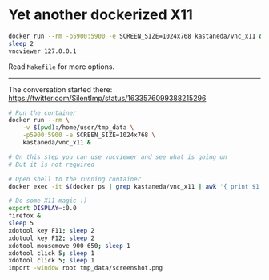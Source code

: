 Yet another dockerized X11
==========================

```sh
docker run --rm -p5900:5900 -e SCREEN_SIZE=1024x768 kastaneda/vnc_x11 &
sleep 2
vncviewer 127.0.0.1
```

Read `Makefile` for more options.

---

The conversation started there:
<https://twitter.com/SilentImp/status/1633576099388215296>


```sh
# Run the container
docker run --rm \
    -v $(pwd):/home/user/tmp_data \
    -p5900:5900 -e SCREEN_SIZE=1024x768 \
    kastaneda/vnc_x11 &

# On this step you can use vncviewer and see what is going on
# But it is not required

# Open shell to the running container
docker exec -it $(docker ps | grep kastaneda/vnc_x11 | awk '{ print $1 }') /bin/bash

# Do some X11 magic :)
export DISPLAY=:0.0
firefox &
sleep 5
xdotool key F11; sleep 2
xdotool key F12; sleep 2
xdotool mousemove 900 650; sleep 1
xdotool click 5; sleep 1
xdotool click 5; sleep 1
import -window root tmp_data/screenshot.png 
```